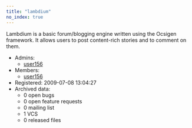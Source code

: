 ```yaml
---
title: "lambdium"
no_index: true
---
```


Lambdium is a basic forum/blogging engine written using the Ocsigen framework.  It allows users to post content-rich stories and to comment on them.


* Admins:
  * [user156](/users/user156)
* Members:
  * [user156](/users/user156)
* Registered: 2009-07-08 13:04:27
* Archived data:
  * 0 open bugs
  * 0 open feature requests
  * 0 mailing list
  * 1 VCS
  * 0 released files
